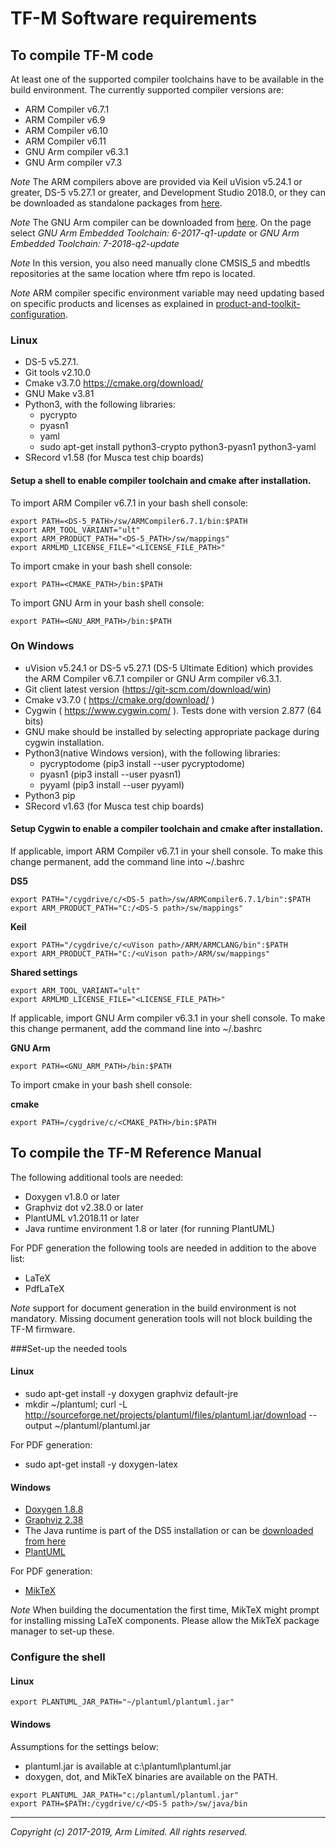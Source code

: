 # TF-M Software requirements

## To compile TF-M code
At least one of the supported compiler toolchains have to be available in the
build environment.
The currently supported compiler versions are:
- ARM Compiler v6.7.1
- ARM Compiler v6.9
- ARM Compiler v6.10
- ARM Compiler v6.11
- GNU Arm compiler v6.3.1
- GNU Arm compiler v7.3

*Note* The ARM compilers above are provided via Keil uVision v5.24.1 or greater,
DS-5 v5.27.1 or greater, and Development Studio 2018.0, or they can be
downloaded as standalone packages from [here](https://developer.arm.com/products/software-development-tools/compilers/arm-compiler/downloads/version-6).

*Note* The GNU Arm compiler can be downloaded from [here](https://developer.arm.com/open-source/gnu-toolchain/gnu-rm/downloads).
On the page select *GNU Arm Embedded Toolchain: 6-2017-q1-update* or *GNU Arm
Embedded Toolchain: 7-2018-q2-update*

*Note* In this version, you also need manually clone CMSIS_5 and mbedtls
repositories at the same location where tfm repo is located.

*Note* ARM compiler specific environment variable may need updating based
on specific products and licenses as explained in
[product-and-toolkit-configuration](https://developer.arm.com/products/software-development-tools/license-management/resources/product-and-toolkit-configuration).


### Linux
- DS-5 v5.27.1.
- Git tools v2.10.0
- Cmake v3.7.0
  https://cmake.org/download/
- GNU Make v3.81
- Python3, with the following libraries:
  - pycrypto
  - pyasn1
  - yaml
  - sudo apt-get install python3-crypto python3-pyasn1 python3-yaml
- SRecord v1.58 (for Musca test chip boards)


#### Setup a shell to enable compiler toolchain and cmake after installation.

To import ARM Compiler v6.7.1 in your bash shell console:
~~~
export PATH=<DS-5_PATH>/sw/ARMCompiler6.7.1/bin:$PATH
export ARM_TOOL_VARIANT="ult"
export ARM_PRODUCT_PATH="<DS-5_PATH>/sw/mappings"
export ARMLMD_LICENSE_FILE="<LICENSE_FILE_PATH>"
~~~
To import cmake in your bash shell console:
~~~
export PATH=<CMAKE_PATH>/bin:$PATH
~~~
To import GNU Arm in your bash shell console:
~~~
export PATH=<GNU_ARM_PATH>/bin:$PATH
~~~

### On Windows
- uVision v5.24.1 or DS-5 v5.27.1 (DS-5 Ultimate Edition) which provides the
  ARM Compiler v6.7.1 compiler or GNU Arm compiler v6.3.1.
- Git client latest version (https://git-scm.com/download/win)
- Cmake v3.7.0 ( https://cmake.org/download/ )
- Cygwin ( https://www.cygwin.com/ ). Tests done with version 2.877 (64 bits)
- GNU make should be installed by selecting appropriate package during cygwin
  installation.
- Python3(native Windows version), with the following libraries:
  - pycryptodome (pip3 install --user pycryptodome)
  - pyasn1 (pip3 install --user pyasn1)
  - pyyaml (pip3 install --user pyyaml)
- Python3 pip
- SRecord v1.63 (for Musca test chip boards)

#### Setup Cygwin to enable a compiler toolchain and cmake after installation.

If applicable, import ARM Compiler v6.7.1 in your shell console. To make this
change permanent, add the command line into ~/.bashrc

**DS5**
~~~
export PATH="/cygdrive/c/<DS-5 path>/sw/ARMCompiler6.7.1/bin":$PATH
export ARM_PRODUCT_PATH="C:/<DS-5 path>/sw/mappings"
~~~

**Keil**
~~~
export PATH="/cygdrive/c/<uVison path>/ARM/ARMCLANG/bin":$PATH
export ARM_PRODUCT_PATH="C:/<uVison path>/ARM/sw/mappings"
~~~

**Shared settings**
~~~
export ARM_TOOL_VARIANT="ult"
export ARMLMD_LICENSE_FILE="<LICENSE_FILE_PATH>"
~~~

If applicable, import GNU Arm compiler v6.3.1 in your shell console. To make
this change permanent, add the command line into ~/.bashrc

**GNU Arm**
~~~
export PATH=<GNU_ARM_PATH>/bin:$PATH
~~~

To import cmake in your bash shell console:

**cmake**

~~~
export PATH=/cygdrive/c/<CMAKE_PATH>/bin:$PATH
~~~

## To compile the TF-M Reference Manual
The following additional tools are needed:
- Doxygen v1.8.0 or later
- Graphviz dot v2.38.0 or later
- PlantUML v1.2018.11 or later
- Java runtime environment 1.8 or later (for running PlantUML)

For PDF generation the following tools are needed in addition to the above list:
- LaTeX
- PdfLaTeX

*Note* support for document generation in the build environment is not
mandatory. Missing document generation tools will not block building the TF-M
firmware.

###Set-up the needed tools

#### Linux
- sudo apt-get install -y doxygen graphviz default-jre
- mkdir ~/plantuml; curl -L http://sourceforge.net/projects/plantuml/files/plantuml.jar/download --output ~/plantuml/plantuml.jar

For PDF generation:
- sudo apt-get install -y doxygen-latex

#### Windows
- [Doxygen 1.8.8](https://sourceforge.net/projects/doxygen/files/snapshots/doxygen-1.8-svn/windows/doxygenw20140924_1_8_8.zip/download)
- [Graphviz 2.38](https://graphviz.gitlab.io/_pages/Download/windows/graphviz-2.38.msi)
- The Java runtime is part of the DS5 installation or can be
  [downloaded from here](https://www.java.com/en/download/)
- [PlantUML](http://sourceforge.net/projects/plantuml/files/plantuml.jar/download)

For PDF generation:
- [MikTeX](https://miktex.org/download)

*Note* When building the documentation the first time, MikTeX might prompt for
installing missing LaTeX components. Please allow the MikTeX package manager to
set-up these.

### Configure the shell

#### Linux
~~~
export PLANTUML_JAR_PATH="~/plantuml/plantuml.jar"
~~~

#### Windows
Assumptions for the settings below:
- plantuml.jar is available at c:\plantuml\plantuml.jar
- doxygen, dot, and MikTeX binaries are available on the PATH.

~~~
export PLANTUML_JAR_PATH="c:/plantuml/plantuml.jar"
export PATH=$PATH:/cygdrive/c/<DS-5 path>/sw/java/bin
~~~

--------------
*Copyright (c) 2017-2019, Arm Limited. All rights reserved.*

